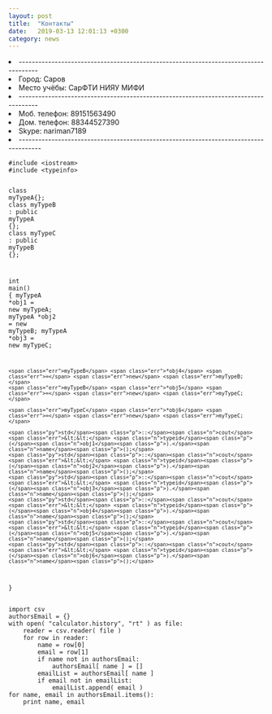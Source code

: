 ```yaml
---
layout: post
title:  "Контакты"
date:   2019-03-13 12:01:13 +0300
category: news
---
```

<li>------------------------------------------------------------------------------------</li>
<li>Город:              Саров</li>
<li>Место учёбы:        СарФТИ НИЯУ МИФИ</li>
<li>------------------------------------------------------------------------------------</li>
<li>Моб. телефон: 89151563490</li>
<li>Дом. телефон: 88344527390</li>
<li>Skype: nariman7189</li>
<li>-------------------------------------------------------------------------------------</li>


<div class="language-css highlighter-rouge"><div class="highlight"><pre class="highlight"><code><span class="nf">#include</span> <span class="o">&lt;</span><span class="nt">iostream</span><span class="o">&gt;</span>
<span class="nf">#include</span> <span class="o">&lt;</span><span class="nt">typeinfo</span><span class="o">&gt;</span>

<span class="nt">class</span> <span class="nt">myTypeA</span><span class="p">{}</span><span class="o">;</span>
<span class="nt">class</span> <span class="nt">myTypeB</span> <span class="o">:</span> <span class="nt">public</span> <span class="nt">myTypeA</span> <span class="p">{}</span><span class="o">;</span>
<span class="nt">class</span> <span class="nt">myTypeC</span> <span class="o">:</span> <span class="nt">public</span> <span class="nt">myTypeB</span> <span class="p">{}</span><span class="o">;</span>

<span class="nt">int</span> <span class="nt">main</span><span class="o">()</span> <span class="p">{</span>
    <span class="err">myTypeA</span> <span class="err">*obj1</span> <span class="err">=</span> <span class="err">new</span> <span class="err">myTypeA;</span>
    <span class="err">myTypeA</span> <span class="err">*obj2</span> <span class="err">=</span> <span class="err">new</span> <span class="err">myTypeB;</span>
    <span class="err">myTypeA</span> <span class="err">*obj3</span> <span class="err">=</span> <span class="err">new</span> <span class="err">myTypeC;</span>

    <span class="err">myTypeB</span> <span class="err">*obj4</span> <span class="err">=</span> <span class="err">new</span> <span class="err">myTypeB;</span>
    <span class="err">myTypeB</span> <span class="err">*obj5</span> <span class="err">=</span> <span class="err">new</span> <span class="err">myTypeC;</span>

    <span class="err">myTypeC</span> <span class="err">*obj6</span> <span class="err">=</span> <span class="err">new</span> <span class="err">myTypeC;</span>

    <span class="py">std</span><span class="p">::</span><span class="n">cout</span> <span class="err">&lt;&lt;</span> <span class="n">typeid</span><span class="p">(</span><span class="n">obj1</span><span class="p">).</span><span class="n">name</span><span class="p">();</span>
    <span class="py">std</span><span class="p">::</span><span class="n">cout</span> <span class="err">&lt;&lt;</span> <span class="n">typeid</span><span class="p">(</span><span class="n">obj2</span><span class="p">).</span><span class="n">name</span><span class="p">();</span>
    <span class="py">std</span><span class="p">::</span><span class="n">cout</span> <span class="err">&lt;&lt;</span> <span class="n">typeid</span><span class="p">(</span><span class="n">obj3</span><span class="p">).</span><span class="n">name</span><span class="p">();</span>
    <span class="py">std</span><span class="p">::</span><span class="n">cout</span> <span class="err">&lt;&lt;</span> <span class="n">typeid</span><span class="p">(</span><span class="n">obj4</span><span class="p">).</span><span class="n">name</span><span class="p">();</span>
    <span class="py">std</span><span class="p">::</span><span class="n">cout</span> <span class="err">&lt;&lt;</span> <span class="n">typeid</span><span class="p">(</span><span class="n">obj5</span><span class="p">).</span><span class="n">name</span><span class="p">();</span>
    <span class="py">std</span><span class="p">::</span><span class="n">cout</span> <span class="err">&lt;&lt;</span> <span class="n">typeid</span><span class="p">(</span><span class="n">obj6</span><span class="p">).</span><span class="n">name</span><span class="p">();</span>
<span class="p">}</span>
</code></pre></div></div>


<div class="language-python highlighter-rouge"><div class="highlight"><pre class="highlight"><code><span class="kn">import</span> <span class="nn">csv</span>
<span class="n">authorsEmail</span> <span class="o">=</span> <span class="p">{}</span>
<span class="k">with</span> <span class="nb">open</span><span class="p">(</span> <span class="s">"calculator.history"</span><span class="p">,</span> <span class="s">"rt"</span> <span class="p">)</span> <span class="k">as</span> <span class="nb">file</span><span class="p">:</span>
    <span class="n">reader</span> <span class="o">=</span> <span class="n">csv</span><span class="o">.</span><span class="n">reader</span><span class="p">(</span> <span class="nb">file</span> <span class="p">)</span>
    <span class="k">for</span> <span class="n">row</span> <span class="ow">in</span> <span class="n">reader</span><span class="p">:</span>
        <span class="n">name</span> <span class="o">=</span> <span class="n">row</span><span class="p">[</span><span class="mi">0</span><span class="p">]</span>
        <span class="n">email</span> <span class="o">=</span> <span class="n">row</span><span class="p">[</span><span class="mi">1</span><span class="p">]</span>
        <span class="k">if</span> <span class="n">name</span> <span class="ow">not</span> <span class="ow">in</span> <span class="n">authorsEmail</span><span class="p">:</span>
            <span class="n">authorsEmail</span><span class="p">[</span> <span class="n">name</span> <span class="p">]</span> <span class="o">=</span> <span class="p">[]</span>
        <span class="n">emailList</span> <span class="o">=</span> <span class="n">authorsEmail</span><span class="p">[</span> <span class="n">name</span> <span class="p">]</span>
        <span class="k">if</span> <span class="n">email</span> <span class="ow">not</span> <span class="ow">in</span> <span class="n">emailList</span><span class="p">:</span>
            <span class="n">emailList</span><span class="o">.</span><span class="n">append</span><span class="p">(</span> <span class="n">email</span> <span class="p">)</span>
<span class="k">for</span> <span class="n">name</span><span class="p">,</span> <span class="n">email</span> <span class="ow">in</span> <span class="n">authorsEmail</span><span class="o">.</span><span class="n">items</span><span class="p">():</span>
    <span class="k">print</span> <span class="n">name</span><span class="p">,</span> <span class="n">email</span>
</code></pre></div></div>
